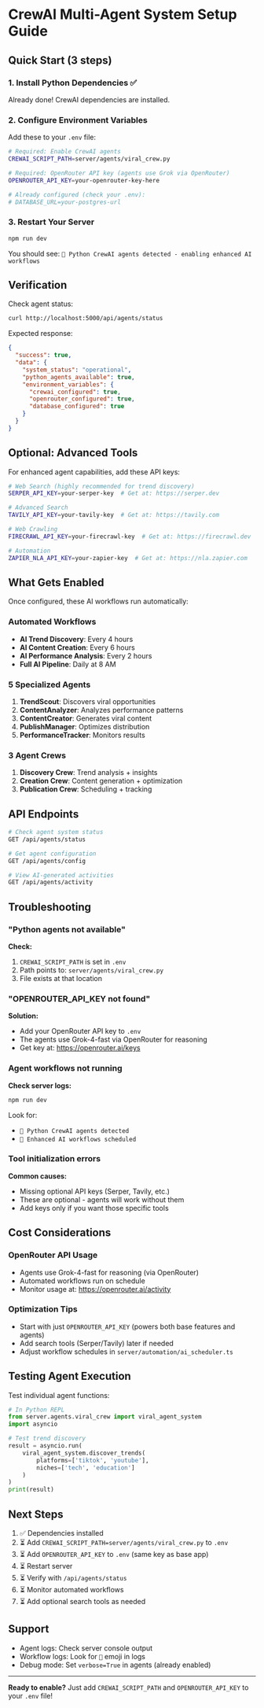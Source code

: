# CrewAI Multi-Agent System Setup Guide

## Quick Start (3 steps)

### 1. Install Python Dependencies ✅

Already done! CrewAI dependencies are installed.

### 2. Configure Environment Variables

Add these to your `.env` file:

```bash
# Required: Enable CrewAI agents
CREWAI_SCRIPT_PATH=server/agents/viral_crew.py

# Required: OpenRouter API key (agents use Grok via OpenRouter)
OPENROUTER_API_KEY=your-openrouter-key-here

# Already configured (check your .env):
# DATABASE_URL=your-postgres-url
```

### 3. Restart Your Server

```bash
npm run dev
```

You should see: `🤖 Python CrewAI agents detected - enabling enhanced AI workflows`

## Verification

Check agent status:

```bash
curl http://localhost:5000/api/agents/status
```

Expected response:
```json
{
  "success": true,
  "data": {
    "system_status": "operational",
    "python_agents_available": true,
    "environment_variables": {
      "crewai_configured": true,
      "openrouter_configured": true,
      "database_configured": true
    }
  }
}
```

## Optional: Advanced Tools

For enhanced agent capabilities, add these API keys:

```bash
# Web Search (highly recommended for trend discovery)
SERPER_API_KEY=your-serper-key  # Get at: https://serper.dev

# Advanced Search
TAVILY_API_KEY=your-tavily-key  # Get at: https://tavily.com

# Web Crawling
FIRECRAWL_API_KEY=your-firecrawl-key  # Get at: https://firecrawl.dev

# Automation
ZAPIER_NLA_API_KEY=your-zapier-key  # Get at: https://nla.zapier.com
```

## What Gets Enabled

Once configured, these AI workflows run automatically:

### Automated Workflows
- **AI Trend Discovery**: Every 4 hours
- **AI Content Creation**: Every 6 hours  
- **AI Performance Analysis**: Every 2 hours
- **Full AI Pipeline**: Daily at 8 AM

### 5 Specialized Agents
1. **TrendScout**: Discovers viral opportunities
2. **ContentAnalyzer**: Analyzes performance patterns
3. **ContentCreator**: Generates viral content
4. **PublishManager**: Optimizes distribution
5. **PerformanceTracker**: Monitors results

### 3 Agent Crews
1. **Discovery Crew**: Trend analysis + insights
2. **Creation Crew**: Content generation + optimization
3. **Publication Crew**: Scheduling + tracking

## API Endpoints

```bash
# Check agent system status
GET /api/agents/status

# Get agent configuration
GET /api/agents/config

# View AI-generated activities
GET /api/agents/activity
```

## Troubleshooting

### "Python agents not available"

**Check:**
1. `CREWAI_SCRIPT_PATH` is set in `.env`
2. Path points to: `server/agents/viral_crew.py`
3. File exists at that location

### "OPENROUTER_API_KEY not found"

**Solution:**
- Add your OpenRouter API key to `.env`
- The agents use Grok-4-fast via OpenRouter for reasoning
- Get key at: https://openrouter.ai/keys

### Agent workflows not running

**Check server logs:**
```bash
npm run dev
```

Look for:
- `🤖 Python CrewAI agents detected`
- `🤖 Enhanced AI workflows scheduled`

### Tool initialization errors

**Common causes:**
- Missing optional API keys (Serper, Tavily, etc.)
- These are optional - agents will work without them
- Add keys only if you want those specific tools

## Cost Considerations

### OpenRouter API Usage
- Agents use Grok-4-fast for reasoning (via OpenRouter)
- Automated workflows run on schedule
- Monitor usage at: https://openrouter.ai/activity

### Optimization Tips
- Start with just `OPENROUTER_API_KEY` (powers both base features and agents)
- Add search tools (Serper/Tavily) later if needed
- Adjust workflow schedules in `server/automation/ai_scheduler.ts`

## Testing Agent Execution

Test individual agent functions:

```python
# In Python REPL
from server.agents.viral_crew import viral_agent_system
import asyncio

# Test trend discovery
result = asyncio.run(
    viral_agent_system.discover_trends(
        platforms=['tiktok', 'youtube'],
        niches=['tech', 'education']
    )
)
print(result)
```

## Next Steps

1. ✅ Dependencies installed
2. ⏳ Add `CREWAI_SCRIPT_PATH=server/agents/viral_crew.py` to `.env`
3. ⏳ Add `OPENROUTER_API_KEY` to `.env` (same key as base app)
4. ⏳ Restart server
5. ⏳ Verify with `/api/agents/status`
6. ⏳ Monitor automated workflows
7. ⏳ Add optional search tools as needed

## Support

- Agent logs: Check server console output
- Workflow logs: Look for `🤖` emoji in logs
- Debug mode: Set `verbose=True` in agents (already enabled)

---

**Ready to enable?** Just add `CREWAI_SCRIPT_PATH` and `OPENROUTER_API_KEY` to your `.env` file!
